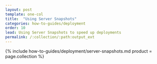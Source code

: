 ```yaml
---
layout: post
template: one-col
title:  "Using Server Snapshots"
categories: how-to-guides/deployment
order: 10
lead: Using Server Snapshots to speed up deployments
permalink: /:collection/:path:output_ext
---
```


{% include how-to-guides/deployment/server-snapshots.md product = page.collection %}
